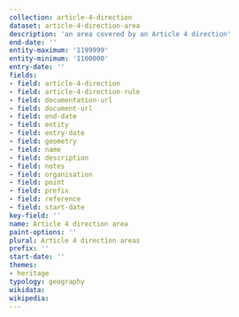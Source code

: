 ```yaml
---
collection: article-4-direction
dataset: article-4-direction-area
description: 'an area covered by an Article 4 direction'
end-date: ''
entity-maximum: '1199999'
entity-minimum: '1100000'
entry-date: ''
fields:
- field: article-4-direction
- field: article-4-direction-rule
- field: documentation-url
- field: document-url
- field: end-date
- field: entity
- field: entry-date
- field: geometry
- field: name
- field: description
- field: notes
- field: organisation
- field: point
- field: prefix
- field: reference
- field: start-date
key-field: ''
name: Article 4 direction area
paint-options: ''
plural: Article 4 direction areas
prefix: ''
start-date: ''
themes:
- heritage
typology: geography
wikidata:
wikipedia:
---
```

